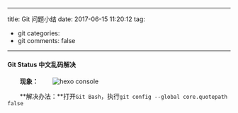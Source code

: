 
---
title: Git 问题小结
date: 2017-06-15 11:20:12
tag:
   - git
categories:
   - git
comments: false
---

#### Git Status 中文乱码解决 ####

　　**现象：**　　
   ![hexo console](http://ore2d9chp.bkt.clouddn.com/git_status.png)

　　**解决办法：**打开`Git Bash`，执行`git config --global core.quotepath false`

